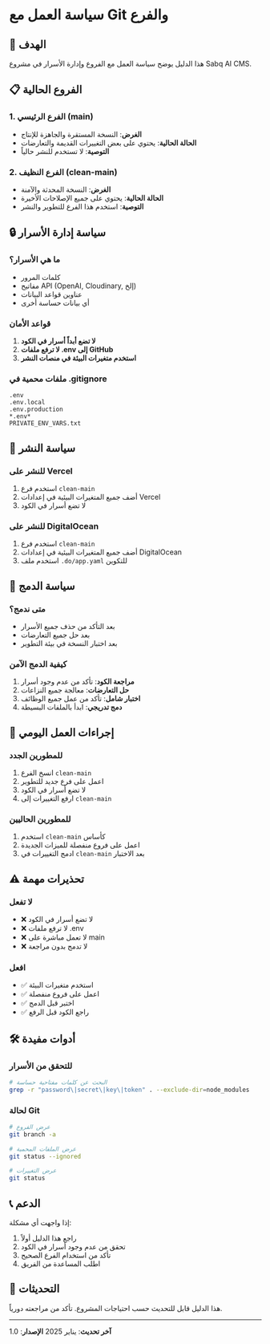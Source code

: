 # سياسة العمل مع Git والفرع

## 🎯 الهدف
هذا الدليل يوضح سياسة العمل مع الفروع وإدارة الأسرار في مشروع Sabq AI CMS.

## 📋 الفروع الحالية

### 1. **الفرع الرئيسي (main)**
- **الغرض**: النسخة المستقرة والجاهزة للإنتاج
- **الحالة الحالية**: يحتوي على بعض التغييرات القديمة والتعارضات
- **التوصية**: لا تستخدم للنشر حالياً

### 2. **الفرع النظيف (clean-main)**
- **الغرض**: النسخة المحدثة والآمنة
- **الحالة الحالية**: يحتوي على جميع الإصلاحات الأخيرة
- **التوصية**: استخدم هذا الفرع للتطوير والنشر

## 🔒 سياسة إدارة الأسرار

### ما هي الأسرار؟
- كلمات المرور
- مفاتيح API (OpenAI, Cloudinary, إلخ)
- عناوين قواعد البيانات
- أي بيانات حساسة أخرى

### قواعد الأمان
1. **لا تضع أبداً أسرار في الكود**
2. **لا ترفع ملفات .env إلى GitHub**
3. **استخدم متغيرات البيئة في منصات النشر**

### ملفات محمية في .gitignore
```
.env
.env.local
.env.production
*.env*
PRIVATE_ENV_VARS.txt
```

## 🚀 سياسة النشر

### للنشر على Vercel
1. استخدم فرع `clean-main`
2. أضف جميع المتغيرات البيئية في إعدادات Vercel
3. لا تضع أسرار في الكود

### للنشر على DigitalOcean
1. استخدم فرع `clean-main`
2. أضف جميع المتغيرات البيئية في إعدادات DigitalOcean
3. استخدم ملف `.do/app.yaml` للتكوين

## 🔄 سياسة الدمج

### متى ندمج؟
- بعد التأكد من حذف جميع الأسرار
- بعد حل جميع التعارضات
- بعد اختبار النسخة في بيئة التطوير

### كيفية الدمج الآمن
1. **مراجعة الكود**: تأكد من عدم وجود أسرار
2. **حل التعارضات**: معالجة جميع النزاعات
3. **اختبار شامل**: تأكد من عمل جميع الوظائف
4. **دمج تدريجي**: ابدأ بالملفات البسيطة

## 📝 إجراءات العمل اليومي

### للمطورين الجدد
1. انسخ الفرع `clean-main`
2. اعمل على فرع جديد للتطوير
3. لا تضع أسرار في الكود
4. ارفع التغييرات إلى `clean-main`

### للمطورين الحاليين
1. استخدم `clean-main` كأساس
2. اعمل على فروع منفصلة للميزات الجديدة
3. ادمج التغييرات في `clean-main` بعد الاختبار

## ⚠️ تحذيرات مهمة

### لا تفعل
- ❌ لا تضع أسرار في الكود
- ❌ لا ترفع ملفات .env
- ❌ لا تعمل مباشرة على main
- ❌ لا تدمج بدون مراجعة

### افعل
- ✅ استخدم متغيرات البيئة
- ✅ اعمل على فروع منفصلة
- ✅ اختبر قبل الدمج
- ✅ راجع الكود قبل الرفع

## 🛠️ أدوات مفيدة

### للتحقق من الأسرار
```bash
# البحث عن كلمات مفتاحية حساسة
grep -r "password\|secret\|key\|token" . --exclude-dir=node_modules
```

### لحالة Git
```bash
# عرض الفروع
git branch -a

# عرض الملفات المحمية
git status --ignored

# عرض التغييرات
git status
```

## 📞 الدعم

إذا واجهت أي مشكلة:
1. راجع هذا الدليل أولاً
2. تحقق من عدم وجود أسرار في الكود
3. تأكد من استخدام الفرع الصحيح
4. اطلب المساعدة من الفريق

## 🔄 التحديثات

هذا الدليل قابل للتحديث حسب احتياجات المشروع. تأكد من مراجعته دورياً.

---

**آخر تحديث**: يناير 2025
**الإصدار**: 1.0 